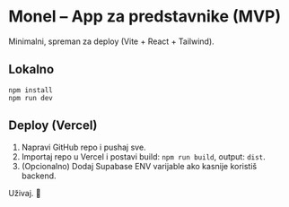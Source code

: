 # Monel – App za predstavnike (MVP)
Minimalni, spreman za deploy (Vite + React + Tailwind).

## Lokalno
```
npm install
npm run dev
```

## Deploy (Vercel)
1) Napravi GitHub repo i pushaj sve.
2) Importaj repo u Vercel i postavi build: `npm run build`, output: `dist`.
3) (Opcionalno) Dodaj Supabase ENV varijable ako kasnije koristiš backend.

Uživaj. 🦉

